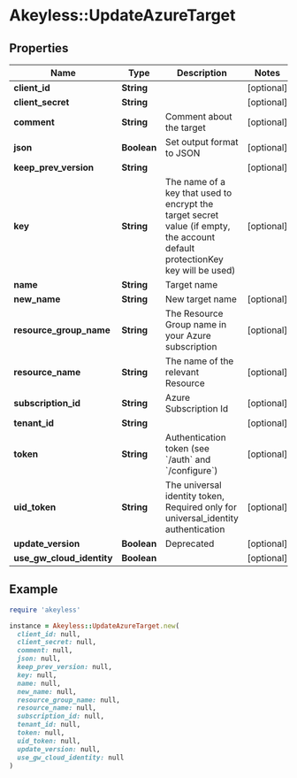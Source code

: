 # Akeyless::UpdateAzureTarget

## Properties

| Name | Type | Description | Notes |
| ---- | ---- | ----------- | ----- |
| **client_id** | **String** |  | [optional] |
| **client_secret** | **String** |  | [optional] |
| **comment** | **String** | Comment about the target | [optional] |
| **json** | **Boolean** | Set output format to JSON | [optional] |
| **keep_prev_version** | **String** |  | [optional] |
| **key** | **String** | The name of a key that used to encrypt the target secret value (if empty, the account default protectionKey key will be used) | [optional] |
| **name** | **String** | Target name |  |
| **new_name** | **String** | New target name | [optional] |
| **resource_group_name** | **String** | The Resource Group name in your Azure subscription | [optional] |
| **resource_name** | **String** | The name of the relevant Resource | [optional] |
| **subscription_id** | **String** | Azure Subscription Id | [optional] |
| **tenant_id** | **String** |  | [optional] |
| **token** | **String** | Authentication token (see &#x60;/auth&#x60; and &#x60;/configure&#x60;) | [optional] |
| **uid_token** | **String** | The universal identity token, Required only for universal_identity authentication | [optional] |
| **update_version** | **Boolean** | Deprecated | [optional] |
| **use_gw_cloud_identity** | **Boolean** |  | [optional] |

## Example

```ruby
require 'akeyless'

instance = Akeyless::UpdateAzureTarget.new(
  client_id: null,
  client_secret: null,
  comment: null,
  json: null,
  keep_prev_version: null,
  key: null,
  name: null,
  new_name: null,
  resource_group_name: null,
  resource_name: null,
  subscription_id: null,
  tenant_id: null,
  token: null,
  uid_token: null,
  update_version: null,
  use_gw_cloud_identity: null
)
```

